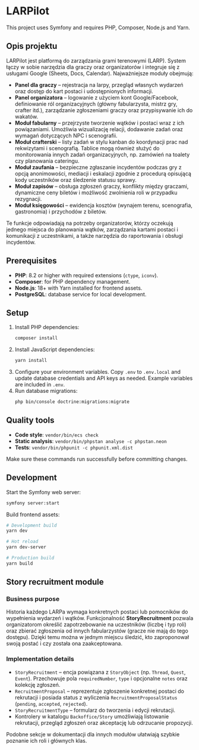 # LARPilot

This project uses Symfony and requires PHP, Composer, Node.js and Yarn.

## Opis projektu

LARPilot jest platformą do zarządzania grami terenowymi (LARP). System łączy w
sobie narzędzia dla graczy oraz organizatorów i integruje się z usługami
Google (Sheets, Docs, Calendar). Najważniejsze moduły obejmują:

- **Panel dla graczy** – rejestracja na larpy, przegląd własnych wydarzeń oraz
  dostęp do kart postaci i udostępnionych informacji.
- **Panel organizatora** – logowanie z użyciem kont Google/Facebook,
  definiowanie ról organizacyjnych (główny fabularzysta, mistrz gry,
  crafter itd.), zarządzanie zgłoszeniami graczy oraz przypisywanie ich do
  wakatów.
- **Moduł fabularny** – przejrzyste tworzenie wątków i postaci wraz z ich
  powiązaniami. Umożliwia wizualizację relacji, dodawanie zadań oraz
  wymagań dotyczących NPC i scenografii.
- **Moduł crafterski** – listy zadań w stylu kanban do koordynacji prac
  nad rekwizytami i scenografią. Tablice mogą również służyć do
  monitorowania innych zadań organizacyjnych, np. zamówień na toalety
  czy planowania cateringu.
- **Moduł zaufania** – bezpieczne zgłaszanie incydentów podczas gry z opcją
  anonimowości, mediacji i eskalacji zgodnie z procedurą opisującą kody
  uczestników oraz śledzenie statusu sprawy.
- **Moduł zapisów** – obsługa zgłoszeń graczy, konflikty między graczami,
  dynamiczne ceny biletów i możliwość zwolnienia roli w przypadku rezygnacji.
- **Moduł księgowości** – ewidencja kosztów (wynajem terenu, scenografia,
  gastronomia) i przychodów z biletów.

Te funkcje odpowiadają na potrzeby organizatorów, którzy oczekują jednego
miejsca do planowania wątków, zarządzania kartami postaci i komunikacji z
uczestnikami, a także narzędzia do raportowania i obsługi incydentów.

## Prerequisites

- **PHP**: 8.2 or higher with required extensions (`ctype`, `iconv`).
- **Composer**: for PHP dependency management.
- **Node.js**: 18+ with Yarn installed for frontend assets.
- **PostgreSQL**: database service for local development.

## Setup

1. Install PHP dependencies:
   ```bash
   composer install
   ```
2. Install JavaScript dependencies:
   ```bash
   yarn install
   ```
3. Configure your environment variables. Copy `.env` to `.env.local` and update database credentials and API keys as needed. Example variables are included in `.env`.
4. Run database migrations:
   ```bash
   php bin/console doctrine:migrations:migrate
   ```

## Quality tools

- **Code style**: `vendor/bin/ecs check`
- **Static analysis**: `vendor/bin/phpstan analyse -c phpstan.neon`
- **Tests**: `vendor/bin/phpunit -c phpunit.xml.dist`

Make sure these commands run successfully before committing changes.

## Development

Start the Symfony web server:
```bash
symfony server:start
```

Build frontend assets:
```bash
# Development build
yarn dev

# Hot reload
yarn dev-server

# Production build
yarn build
```

## Story recruitment module

### Business purpose

Historia każdego LARPa wymaga konkretnych postaci lub pomocników do
wypełnienia wydarzeń i wątków. Funkcjonalność **StoryRecruitment** pozwala
organizatorom określić zapotrzebowanie na uczestników (liczbę i typ roli) oraz
zbierać zgłoszenia od innych fabularzystów (gracze nie mają do tego dostępu).
Dzięki temu można w jednym miejscu śledzić, kto zaproponował swoją postać i
czy została ona zaakceptowana.

### Implementation details

* `StoryRecruitment` – encja powiązana z `StoryObject` (np. `Thread`, `Quest`,
  `Event`). Przechowuje pola `requiredNumber`, `type` i opcjonalne `notes` oraz
  kolekcję zgłoszeń.
* `RecruitmentProposal` – reprezentuje zgłoszenie konkretnej postaci do
  rekrutacji i posiada status z wyliczenia
  `RecruitmentProposalStatus` (`pending`, `accepted`, `rejected`).
* `StoryRecruitmentType` – formularz do tworzenia i edycji rekrutacji.
* Kontrolery w katalogu `Backoffice/Story` umożliwiają listowanie rekrutacji,
  przegląd zgłoszeń oraz akceptację lub odrzucanie propozycji.

Podobne sekcje w dokumentacji dla innych modułów ułatwiają szybkie poznanie
ich roli i głównych klas.

